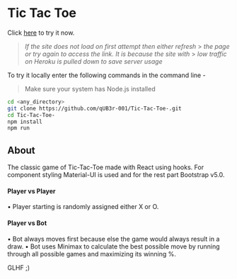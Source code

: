 # Tic Tac Toe

Click [here](https://tic-tac-toe-001-app.herokuapp.com/) to try it now.

> _If the site does not load on first attempt then either refresh_ > _the page or try again to access the link. It is because the site with_ > _low traffic on Heroku is pulled down to save server usage_

To try it locally enter the following commands in the command line -

> Make sure your system has Node.js installed

```sh
cd <any_directory>
git clone https://github.com/qUB3r-001/Tic-Tac-Toe-.git
cd Tic-Tac-Toe-
npm install
npm run
```

## About

The classic game of Tic-Tac-Toe made with React using hooks. For component styling Material-UI is used and for the rest part Bootstrap v5.0.

#### Player vs Player

• Player starting is randomly assigned either X or O.

#### Player vs Bot

• Bot always moves first because else the game would always result in a draw.
• Bot uses Minimax to calculate the best possible move by running through all possible games and maximizing its winning %.

GLHF ;)
